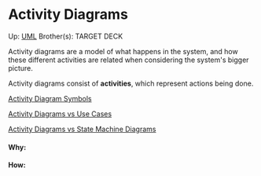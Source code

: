 # Activity Diagrams

Up: [UML](uml)
Brother(s):
TARGET DECK

Activity diagrams are a model of what happens in the system, and how these different activities are related when considering the system's bigger picture.

Activity diagrams consist of **activities**, which represent actions being done.

[Activity Diagram Symbols](activity_diagram_symbols)

[Activity Diagrams vs Use Cases](activity_diagrams_vs_use_cases)

[Activity Diagrams vs State Machine Diagrams](activity_diagrams_vs_state_machine_diagrams)

































#### Why:
#### How:









